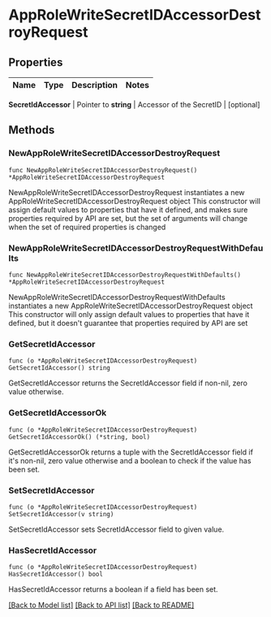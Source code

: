 # AppRoleWriteSecretIDAccessorDestroyRequest


## Properties

Name | Type | Description | Notes
------------ | ------------- | ------------- | -------------


**SecretIdAccessor** | Pointer to **string** | Accessor of the SecretID | [optional] 



## Methods


### NewAppRoleWriteSecretIDAccessorDestroyRequest

`func NewAppRoleWriteSecretIDAccessorDestroyRequest() *AppRoleWriteSecretIDAccessorDestroyRequest`

NewAppRoleWriteSecretIDAccessorDestroyRequest instantiates a new AppRoleWriteSecretIDAccessorDestroyRequest object
This constructor will assign default values to properties that have it defined,
and makes sure properties required by API are set, but the set of arguments
will change when the set of required properties is changed

### NewAppRoleWriteSecretIDAccessorDestroyRequestWithDefaults

`func NewAppRoleWriteSecretIDAccessorDestroyRequestWithDefaults() *AppRoleWriteSecretIDAccessorDestroyRequest`

NewAppRoleWriteSecretIDAccessorDestroyRequestWithDefaults instantiates a new AppRoleWriteSecretIDAccessorDestroyRequest object
This constructor will only assign default values to properties that have it defined,
but it doesn't guarantee that properties required by API are set


### GetSecretIdAccessor

`func (o *AppRoleWriteSecretIDAccessorDestroyRequest) GetSecretIdAccessor() string`

GetSecretIdAccessor returns the SecretIdAccessor field if non-nil, zero value otherwise.

### GetSecretIdAccessorOk

`func (o *AppRoleWriteSecretIDAccessorDestroyRequest) GetSecretIdAccessorOk() (*string, bool)`

GetSecretIdAccessorOk returns a tuple with the SecretIdAccessor field if it's non-nil, zero value otherwise
and a boolean to check if the value has been set.

### SetSecretIdAccessor

`func (o *AppRoleWriteSecretIDAccessorDestroyRequest) SetSecretIdAccessor(v string)`

SetSecretIdAccessor sets SecretIdAccessor field to given value.


### HasSecretIdAccessor

`func (o *AppRoleWriteSecretIDAccessorDestroyRequest) HasSecretIdAccessor() bool`

HasSecretIdAccessor returns a boolean if a field has been set.









[[Back to Model list]](../README.md#documentation-for-models) [[Back to API list]](../README.md#documentation-for-api-endpoints) [[Back to README]](../README.md)


